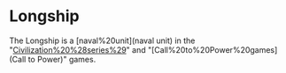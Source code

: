 # Longship

The Longship is a [naval%20unit](naval unit) in the "[Civilization%20%28series%29](Civilization)" and "[Call%20to%20Power%20games](Call to Power)" games.